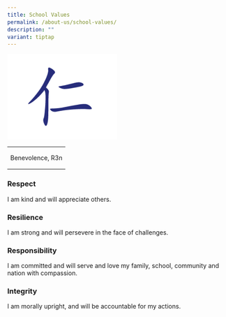 ```yaml
---
title: School Values
permalink: /about-us/school-values/
description: ""
variant: tiptap
---
```

<div class="isomer-image-wrapper">
<img style="width:50%" height="auto" width="100%" src="/images/REN.png">
</div>
<table style="minWidth: 25px">
<colgroup>
<col>
</colgroup>
<tbody>
<tr>
<td rowspan="1" colspan="1">
<p>Benevolence, R3n</p>
</td>
</tr>
</tbody>
</table>
<h3><strong>Respect</strong></h3>
<p>I am kind and will appreciate others.</p>
<h3><strong>Resilience</strong></h3>
<p>I am strong and will persevere in the face of challenges.</p>
<h3><strong>Responsibility</strong></h3>
<p>I am committed and will serve and love my family, school, community and
nation with compassion.</p>
<h3><strong>Integrity</strong></h3>
<p>I am morally upright, and will be accountable for my actions.</p>